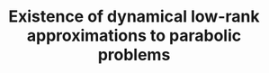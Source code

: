 ---
layout: default
title: Existence of dynamical low-rank approximations to parabolic problems
authors: Markus Bachmayr, Henrik Eisenmann, Emil Kieri and André Uschmajew
journal: Mathematics of Computation
volume: 90
year: 2021
number: 330
pages: 1799-1830
doi: 10.1090/mcom/3626
link: https://doi.org/10.1090/mcom/3626
---
